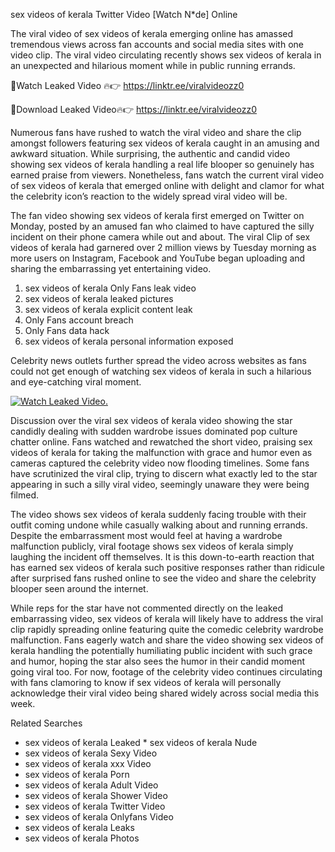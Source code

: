 ﻿sex videos of kerala Twitter Video [Watch N*de] Online

The viral video of ﻿sex videos of kerala emerging online has amassed tremendous views across fan accounts and social media sites with one video clip. The viral video circulating recently shows ﻿sex videos of kerala in an unexpected and hilarious moment while in public running errands. 

🔴Watch Leaked Video 🔥👉  https://linktr.ee/viralvideozz0 

🔴Download Leaked Video🔥👉  https://linktr.ee/viralvideozz0 

Numerous fans have rushed to watch the viral video and share the clip amongst followers featuring ﻿sex videos of kerala caught in an amusing and awkward situation. While surprising, the authentic and candid video showing ﻿sex videos of kerala handling a real life blooper so genuinely has earned praise from viewers. Nonetheless, fans watch the current viral video of ﻿sex videos of kerala that emerged online with delight and clamor for what the celebrity icon’s reaction to the widely spread viral video will be.

The fan video showing ﻿sex videos of kerala first emerged on Twitter on Monday, posted by an amused fan who claimed to have captured the silly incident on their phone camera while out and about. The viral Clip of ﻿sex videos of kerala had garnered over 2 million views by Tuesday morning as more users on Instagram, Facebook and YouTube began uploading and sharing the embarrassing yet entertaining video. 

1. ﻿sex videos of kerala Only Fans leak video
2. ﻿sex videos of kerala leaked pictures
3. ﻿sex videos of kerala explicit content leak
4. Only Fans account breach
5. Only Fans data hack
6. ﻿sex videos of kerala personal information exposed

Celebrity news outlets further spread the video across websites as fans could not get enough of watching ﻿sex videos of kerala in such a hilarious and eye-catching viral moment. 

[![Watch Leaked Video.](https://miro.medium.com/v2/resize:fit:828/format:webp/1*cilzJN44JGOrTw9NJCrNHA.gif "Watch Leaked Video")](https://linktr.ee/viralvideozz0)

Discussion over the viral ﻿sex videos of kerala video showing the star candidly dealing with sudden wardrobe issues dominated pop culture chatter online. Fans watched and rewatched the short video, praising ﻿sex videos of kerala for taking the malfunction with grace and humor even as cameras captured the celebrity video now flooding timelines. Some fans have scrutinized the viral clip, trying to discern what exactly led to the star appearing in such a silly viral video, seemingly unaware they were being filmed.

The video shows ﻿sex videos of kerala suddenly facing trouble with their outfit coming undone while casually walking about and running errands. Despite the embarrassment most would feel at having a wardrobe malfunction publicly, viral footage shows ﻿sex videos of kerala simply laughing the incident off themselves. It is this down-to-earth reaction that has earned ﻿sex videos of kerala such positive responses rather than ridicule after surprised fans rushed online to see the video and share the celebrity blooper seen around the internet.  

While reps for the star have not commented directly on the leaked embarrassing video, ﻿sex videos of kerala will likely have to address the viral clip rapidly spreading online featuring quite the comedic celebrity wardrobe malfunction. Fans eagerly watch and share the video showing ﻿sex videos of kerala handling the potentially humiliating public incident with such grace and humor, hoping the star also sees the humor in their candid moment going viral too. For now, footage of the celebrity video continues circulating with fans clamoring to know if ﻿sex videos of kerala will personally acknowledge their viral video being shared widely across social media this week.

Related Searches
* ﻿sex videos of kerala Leaked
﻿* sex videos of kerala Nude
* ﻿sex videos of kerala Sexy Video
* ﻿sex videos of kerala xxx Video
* ﻿sex videos of kerala Porn
* ﻿sex videos of kerala Adult Video
* ﻿sex videos of kerala Shower Video
* ﻿sex videos of kerala Twitter Video
* ﻿sex videos of kerala Onlyfans Video
* ﻿sex videos of kerala Leaks
* ﻿sex videos of kerala Photos